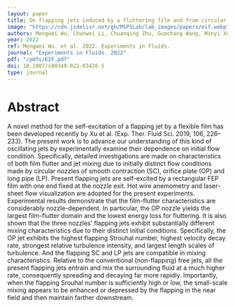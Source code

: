 ```yaml
---
layout: paper
title: On flapping jets induced by a fluttering film and from circular nozzles of smooth contraction, orifice plate and long pipe
image: "https://cdn.jsdelivr.net/gh/MSPSLab/lab_images/papers/eif.webp"
authors: Mengwei Wu, Chunwei Li, Chuanqing Zhu, Guochang Wang, Minyi Xu & Jianchun Mi
year: 2022
ref: Mengwei Wu. et al. 2022. Experiments in Fluids.
journal: "Experiments in Fluids. 2022"
pdf: "/pdfs/EIF.pdf"
doi: 10.1007/s00348-022-03426-5
type: journal
---
```


# Abstract

A novel method for the self-excitation of a flapping jet by a flexible film has been developed recently by Xu et al. (Exp. Ther. Fluid Sci. 2019, 106, 226–233). The present work is to advance our understanding of this kind of oscillating jets by experimentally examine their dependence on initial flow condition. Specifically, detailed investigations are made on characteristics of both film flutter and jet mixing due to initially distinct flow conditions made by circular nozzles of smooth contraction (SC), orifice plate (OP) and long pipe (LP). Present flapping jets are self-excited by a rectangular FEP film with one end fixed at the nozzle exit. Hot wire anemometry and laser-sheet flow visualization are adopted for the present experiments. Experimental results demonstrate that the film-flutter characteristics are considerably nozzle-dependent. In particular, the OP nozzle yields the largest film-flutter domain and the lowest energy loss for fluttering. It is also shown that the three nozzles’ flapping jets exhibit substantially different mixing characteristics due to their distinct initial conditions. Specifically, the OP jet exhibits the highest flapping Strouhal number, highest velocity decay rate, strongest relative turbulence intensity, and largest length scales of turbulence. And the flapping SC and LP jets are compatible in mixing characteristics. Relative to the conventional (non-flapping) free jets, all the present flapping jets entrain and mix the surrounding fluid at a much higher rate, consequently spreading and decaying far more rapidly. Importantly, when the flapping Srouhal number is sufficiently high or low, the small-scale mixing appears to be enhanced or depressed by the flapping in the near field and then maintain farther downstream.